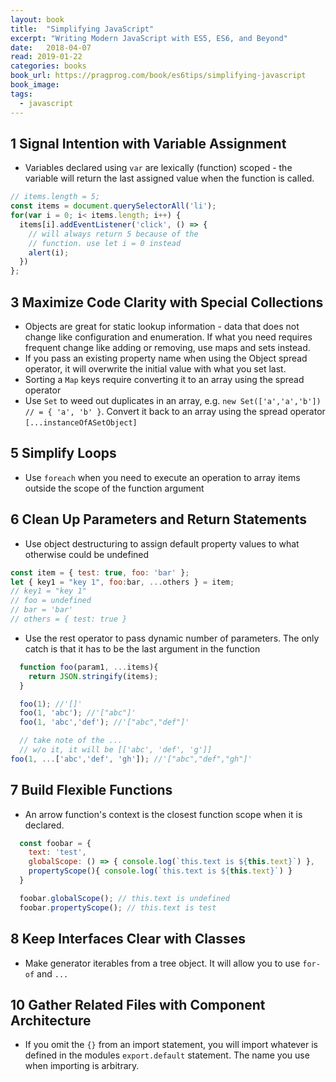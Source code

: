 ```yaml
---
layout: book
title:  "Simplifying JavaScript"
excerpt: "Writing Modern JavaScript with ES5, ES6, and Beyond"
date:   2018-04-07
read: 2019-01-22
categories: books
book_url: https://pragprog.com/book/es6tips/simplifying-javascript
book_image: 
tags:
  - javascript
---
```


## 1 Signal Intention with Variable Assignment
* Variables declared using `var` are lexically (function) scoped - the variable will return the last assigned value when the function is called.
```js
// items.length = 5;
const items = document.querySelectorAll('li');
for(var i = 0; i< items.length; i++) {
  items[i].addEventListener('click', () => {
    // will always return 5 because of the
    // function. use let i = 0 instead
    alert(i);
  })
};
```

## 3 Maximize Code Clarity with Special Collections
* Objects are great for static lookup information - data that does not change like configuration and enumeration.  If what you need requires frequent change like adding or removing, use maps and sets instead.
* If you pass an existing property name when using the Object spread operator, it will overwrite the initial value with what you set last.
* Sorting a `Map` keys require converting it to an array using the spread operator
* Use `Set` to weed out duplicates in an array, e.g. `new Set(['a','a','b']) // = { 'a', 'b' }`. Convert it back to an array using the spread operator `[...instanceOfASetObject]`

## 5 Simplify Loops
* Use `foreach` when you need to execute an operation to array items outside the scope of the function argument

## 6 Clean Up Parameters and Return Statements
* Use object destructuring to assign default property values to what otherwise could be undefined 
```js
const item = { test: true, foo: 'bar' };
let { key1 = "key 1", foo:bar, ...others } = item;
// key1 = "key 1"
// foo = undefined
// bar = 'bar'
// others = { test: true }
```
* Use the rest operator to pass dynamic number of parameters.  The only catch is that it has to be the last argument in the function
```js
  function foo(param1, ...items){
    return JSON.stringify(items);
  }

  foo(1); //'[]'
  foo(1, 'abc'); //'["abc"]'
  foo(1, 'abc','def'); //'["abc","def"]'

  // take note of the ...
  // w/o it, it will be [['abc', 'def', 'g']]
foo(1, ...['abc','def', 'gh']); //'["abc","def","gh"]'
```

## 7 Build Flexible Functions
* An arrow function's context is the closest function scope when it is declared.  
```js
  const foobar = {
    text: 'test',
    globalScope: () => { console.log(`this.text is ${this.text}`) },
    propertyScope(){ console.log(`this.text is ${this.text}`) }
  }

  foobar.globalScope(); // this.text is undefined
  foobar.propertyScope(); // this.text is test
```

## 8 Keep Interfaces Clear with Classes
* Make generator iterables from a tree object.  It will allow you to use `for-of` and `...`


## 10 Gather Related Files with Component Architecture
* If you omit the `{}` from an import statement, you will import whatever is defined in the modules `export.default` statement.  The name you use when importing is arbitrary.